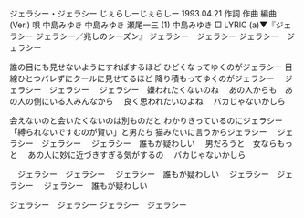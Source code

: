 
ジェラシー・ジェラシー
じぇらしーじぇらしー
1993.04.21
作詞  作曲  編曲 (Ver.)   唄
中島みゆき   中島みゆき   瀬尾一三 (1)
中島みゆき
□ LYRIC (a)▼『ジェラシー ジェラシー／兆しのシーズン』
ジェラシー　ジェラシー
ジェラシー　ジェラシー


誰の目にも見せないようにすればするほど
ひどくなってゆくのがジェラシー
目線ひとつバレずにクールに見せてるほど
降り積もってゆくのがジェラシー
　ジェラシー　ジェラシー
　ジェラシー　嫌われたくないのね
　あの人からも　あの人の側にいる人みんなから
　良く思われたいのよね
　バカじゃないかしら

会えないのと会いたくないのは別ものだと
わかりきっているのにジェラシー
「縛られないですむのが賢い」と男たち
猫みたいに言うからジェラシー
　ジェラシー　ジェラシー
　ジェラシー　誰もが疑わしい
　男だろうと　女ならもっと
　あの人に妙に近づきすぎる気がするの
　バカじゃないかしら

　ジェラシー　ジェラシー
　ジェラシー　誰もが疑わしい
　ジェラシー　ジェラシー
　ジェラシー　誰もが疑わしい

ジェラシー　ジェラシー
ジェラシー　ジェラシー